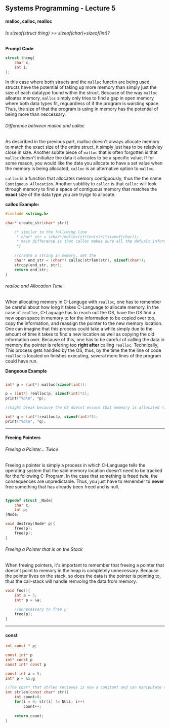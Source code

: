 ## Systems Programming - Lecture 5

#### malloc, calloc, realloc

###### Is sizeof(struct thing) >= sizeof(char)+sizeof(int)?

<b>Prompt Code</b>
```C
struct thing{
	char c;
	int i;
};
```

In this case where both structs and the `malloc` functin are being used, structs have the potential of taking up more memory than simply just the size of each datatype found within the struct. Because of the way `malloc` alloates memory, `malloc` simply only tries to find a gap in open memory where both data types fit, reguardless of if the program is waisting space. Thus, the size of that the program is using in memory has the potential of being more than neccessary.  


###### Difference between malloc and calloc
As described in the previous part, malloc doesn't always allocate memory to match the exact size of the entire struct, it simply just has to be relativley close in size. Another sublte piece of `malloc` that is often forgotten is that `malloc` doesn't initialize the data it allocates to be a specific value. If for some reason, you would like the data you allocate to have a set value when the memory is being allocated, `calloc` is an alternative option to `malloc`.

`calloc` is a function that allocates memory contiguously, thus the the name `Contiguous Allocation`. Another subtility to `calloc` is that `calloc` will look through memory to find a space of contiguous memory that matches the <b>exact</b> size of the data type you are tryign to allocate.

<b>calloc Example:</b>

```C
#include <string.h>

char* create_str(char* str){

	/* similar to the following line
	 * char* str = (char*)malloc(strlen(str)*sizeof(char));
	 * main difference is that calloc makes sure all the defualt information is null while malloc won't
	 */
	
	//create a string in memory, set the 
	char* end_str = (char*) calloc(strlen(str), sizeof(char));
	strcpy(end_str, str);
	return end_str;
}
```

###### realloc and Allocation Time

When allocating memory in C-Languge with `realloc`, one has to remember be careful about how long it takes C-Language to allocate memory. In the case of `realloc`, C-Laguage has to reach out the OS, have the OS find a new open space in memory to for the information to be copied over too, copy the information, and reassign the pointer to the new memory location. One can imagine that this process could take a while simply due to the amount of time it takes to find a new location as well as copying the old information over. Because of this, one has to be careful of calling the data in  memory the pointer is refering too <b>right after</b> calling `realloc`. Technically, This process gets handled by the OS, thus, by the time the the line of code `realloc` is located on finishes executing, several more lines of the program could have run. 

<b>Dangeous Example</b>
```C

int* p = (int*) malloc(sizeof(int)):

p = (int*) realloc(p, sizeof(int)*2);
print("%d\n", *p);

//might break because the OS doesnt ensure that memeory is allocated right after you call realloc

int* q = (int*)realloc(p, sizeof(int)*2);
print("%d\n", *q);

```

---

#### Freeing Pointers

###### Freeing a Pointer... Twice
Freeing a pointer is simply a process in which C-Language tells the operating system that the said memory location doesn't need to be tracked for the following C-Program. In the case that something is freed twie, the consequences are unpredictable. Thus, you just have to remember to <b>never</b> free something that has already been freed and is null. 

```C

typedef struct _Node{
	char c;
	int p;
}Node;

void destroy(Node* p){
	free(p);
	free(p);
}
```

###### Freeing a Pointer that is on the Stack 
When freeing pointers, it's important to remember that freeing a pointer that doesn't point to memory in the heap is completely unnecessary. Because the pointer lives on the stack, so does the data is the pointer is pointing to, thus the call-stack will handle remvoing the data from memory. 

```C
void foo(){
	int a = 5;
	int* p = &a;
	
	//unnecessary to free p
	free(p);
}
```

--- 

#### const

```C
int const * p;

const int* p
int* const p
const int* const p

const int a = 5;
int* p = &5;g
```

```C
//The char* that strlen recieves is now a constant and can manipulate the data
int strlen(const char* str){
	int count=0;
	for(i = 0; str[i] != NULL; i++)
		count++;
	
	return count;
}

```

